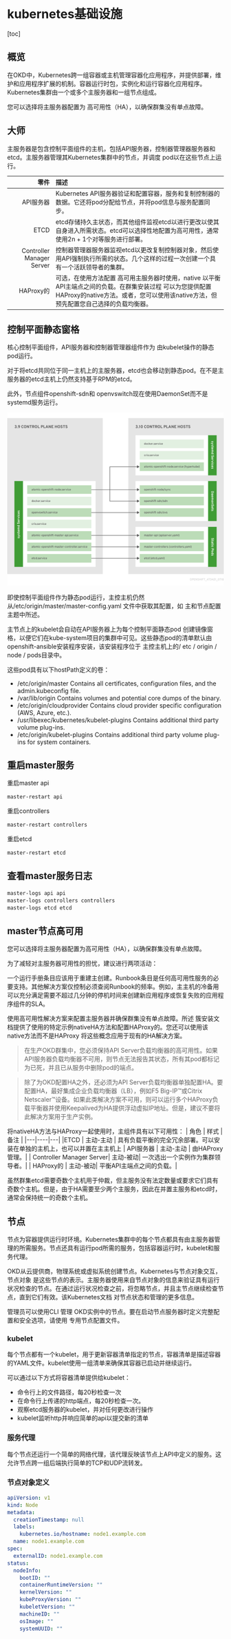 # kubernetes基础设施
[toc]

## 概览
在OKD中，Kubernetes跨一组容器或主机管理容器化应用程序，并提供部署，维护和应用程序扩展的机制。容器运行时包，实例化和运行容器化应用程序。Kubernetes集群由一个或多个主服务器和一组节点组成。

您可以选择将主服务器配置为 高可用性（HA），以确保群集没有单点故障。

## 大师
主服务器是包含控制平面组件的主机，包括API服务器，控制器管理器服务器和etcd。主服务器管理其Kubernetes集群中的节点，并调度 pod以在这些节点上运行。


| 零件 | 描述 |
| --:| :-- |
| API服务器 | Kubernetes API服务器验证和配置容器，服务和复制控制器的数据。它还将pod分配给节点，并将pod信息与服务配置同步。 |
| ETCD | etcd存储持久主状态，而其他组件监视etcd以进行更改以使其自身进入所需状态。etcd可以选择性地配置为高可用性，通常使用2n + 1个对等服务进行部署。|
| Controller Manager Server | 控制器管理器服务器监视etcd以更改复制控制器对象，然后使用API​​强制执行所需的状态。几个这样的过程一次创建一个具有一个活跃领导者的集群。 |
| HAProxy的 | 可选，在使用方法配置 高可用主服务器时使用，native 以平衡API主端点之间的负载。在群集安装过程 可以为您提供配置HAProxy的native方法。或者，您可以使用该native方法，但预先配置您自己选择的负载均衡器。|

## 控制平面静态窗格
核心控制平面组件，API服务器和控制器管理器组件作为 由kubelet操作的静态pod运行。

对于将etcd共同位于同一主机上的主服务器，etcd也会移动到静态pod。在不是主服务器的etcd主机上仍然支持基于RPM的etcd。

此外，节点组件openshift-sdn和 openvswitch现在使用DaemonSet而不是systemd服务运行。

![control-plane-host-architecture-changes](../../images/control-plane-host-architecture-changes.png)


即使控制平面组件作为静态pod运行，主控主机仍然从/etc/origin/master/master-config.yaml 文件中获取其配置，如 主和节点配置主题中所述。

主节点上的kubelet会自动在API服务器上为每个控制平面静态pod 创建镜像窗格，以便它们在kube-system项目的集群中可见。这些静态pod的清单默认由openshift-ansible安装程序安装，该安装程序位于 主控主机上的/ etc / origin / node / pods目录中。

这些pod具有以下hostPath定义的卷：
- /etc/origin/master Contains all certificates, configuration files, and the admin.kubeconfig file.
- /var/lib/origin Contains volumes and potential core dumps of the binary.
- /etc/origin/cloudprovider Contains cloud provider specific configuration (AWS, Azure, etc.).
- /usr/libexec/kubernetes/kubelet-plugins Contains additional third party volume plug-ins.
- /etc/origin/kubelet-plugins Contains additional third party volume plug-ins for system containers.


## 重启master服务

重启master api
```bash
master-restart api
```
重启controllers
```bash
master-restart controllers
```

重启etcd
```bash
master-restart etcd
```

## 查看master服务日志
```bash
master-logs api api
master-logs controllers controllers
master-logs etcd etcd

```

## master节点高可用
您可以选择将主服务器配置为高可用性（HA），以确保群集没有单点故障。

为了减轻对主服务器可用性的担忧，建议进行两项活动：

一个运行手册条目应该用于重建主创建。Runbook条目是任何高可用性服务的必要支持。其他解决方案仅控制必须查阅Runbook的频率。例如，主主机的冷备用可以充分满足需要不超过几分钟的停机时间来创建新应用程序或恢复失败的应用程序组件的SLA。

使用高可用性解决方案来配置主服务器并确保群集没有单点故障。所述 簇安装文档提供了使用的特定示例nativeHA方法和配置HAProxy的。您还可以使用该native方法而不是HAProxy 将这些概念应用于现有的HA解决方案。

> 在生产OKD群集中，您必须保持API Server负载均衡器的高可用性。如果API服务器负载均衡器不可用，则节点无法报告其状态，所有其pod都标记为已死，并且已从服务中删除pod的端点。

> 除了为OKD配置HA之外，还必须为API Server负载均衡器单独配置HA。要配置HA，最好集成企业负载均衡器（LB），例如F5 Big-IP™或Citrix Netscaler™设备。如果此类解决方案不可用，则可以运行多个HAProxy负载平衡器并使用Keepalived为HA提供浮动虚拟IP地址。但是，建议不要将此解决方案用于生产实例。

将nativeHA方法与HAProxy一起使用时，主组件具有以下可用性：
| 角色 | 样式 | 备注 |
|---|----|---|
|ETCD | 主动-主动 | 具有负载平衡的完全冗余部署。可以安装在单独的主机上，也可以并置在主主机上
| API服务器 | 主动-主动 | 由HAProxy管理。|
| Controller Manager Server| 主动-被动| 一次选出一个实例作为集群领导者。|
| HAProxy的 | 主动-被动| 平衡API主端点之间的负载。|

虽然群集etcd需要奇数个主机用于仲裁，但主服务没有法定数量或要求它们具有奇数个主机。但是，由于HA需要至少两个主服务，因此在并置主服务和etcd时，通常会保持统一的奇数个主机。


## 节点

节点为容器提供运行时环境。Kubernetes集群中的每个节点都具有由主服务器管理的所需服务。节点还具有运行pod所需的服务，包括容器运行时，kubelet和服务代理。

OKD从云提供商，物理系统或虚拟系统创建节点。Kubernetes与节点对象交互，节点对象 是这些节点的表示。主服务器使用来自节点对象的信息来验证具有运行状况检查的节点。在通过运行状况检查之前，将忽略节点，并且主节点继续检查节点，直到它们有效。该Kubernetes文档 对节点状态和管理的更多信息。

管理员可以使用CLI 管理 OKD实例中的节点。要在启动节点服务器时定义完整配置和安全选项，请使用 专用节点配置文件。


### kubelet
每个节点都有一个kubelet，用于更新容器清单指定的节点，容器清单是描述容器的YAML文件。kubelet使用一组清单来确保其容器已启动并继续运行。

可以通过以下方式将容器清单提供给kubelet：
- 命令行上的文件路径，每20秒检查一次
- 在命令行上传递的http端点，每20秒检查一次。
- 观察etcd服务器的kubelet，并对任何更改进行操作
- kubelet监听http并响应简单的api以提交新的清单

### 服务代理
每个节点还运行一个简单的网络代理，该代理反映该节点上API中定义的服务。这允许节点跨一组后端执行简单的TCP和UDP流转发。

### 节点对象定义
```yaml
apiVersion: v1 
kind: Node 
metadata:
  creationTimestamp: null
  labels: 
    kubernetes.io/hostname: node1.example.com
  name: node1.example.com 
spec:
  externalID: node1.example.com 
status:
  nodeInfo:
    bootID: ""
    containerRuntimeVersion: ""
    kernelVersion: ""
    kubeProxyVersion: ""
    kubeletVersion: ""
    machineID: ""
    osImage: ""
    systemUUID: ""
```





